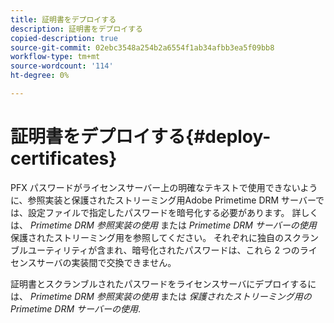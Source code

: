 ```yaml
---
title: 証明書をデプロイする
description: 証明書をデプロイする
copied-description: true
source-git-commit: 02ebc3548a254b2a6554f1ab34afbb3ea5f09bb8
workflow-type: tm+mt
source-wordcount: '114'
ht-degree: 0%

---
```


# 証明書をデプロイする{#deploy-certificates}

PFX パスワードがライセンスサーバー上の明確なテキストで使用できないように、参照実装と保護されたストリーミング用Adobe Primetime DRM サーバーでは、設定ファイルで指定したパスワードを暗号化する必要があります。 詳しくは、 *Primetime DRM 参照実装の使用* または *Primetime DRM サーバーの使用* 保護されたストリーミング用を参照してください。 それぞれに独自のスクランブルユーティリティが含まれ、暗号化されたパスワードは、これら 2 つのライセンスサーバの実装間で交換できません。

証明書とスクランブルされたパスワードをライセンスサーバにデプロイするには、 *Primetime DRM 参照実装の使用* または *保護されたストリーミング用の Primetime DRM サーバーの使用*.
